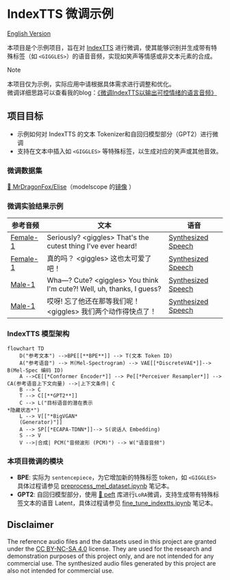 # IndexTTS 微调示例

[English Version](README.md)

本项目是个示例项目，旨在对 [IndexTTS](https://github.com/index-tts/index-tts) 进行微调，使其能够识别并生成带有特殊标签（如 `<GIGGLES>`）的语音音频，实现如笑声等情感或非文本元素的合成。

> [!NOTE]
> 本项目仅为示例，实际应用中请根据具体需求进行调整和优化。  
> 微调详细思路可以查看我的blog：[《微调IndexTTS以输出可控情绪的语言音频》](https://yrom.net/blog/2025/06/15/finetune-indextts-to-generate-controllable-emotions-speech/)

## 项目目标

- 示例如何对 IndexTTS 的文本 Tokenizer和自回归模型部分（GPT2）进行微调
- 支持在文本中插入如 `<GIGGLES>` 等特殊标签，以生成对应的笑声或其他音效。

### 微调数据集

[🤗 MrDragonFox/Elise](https://huggingface.co/datasets/MrDragonFox/Elise)（modelscope 的[镜像](https://www.modelscope.cn/datasets/RealmSky/Elise) ）

### 微调实验结果示例

| 参考音频 | 文本 | 语音 |
| --- | --- | --- |
|[Female-1][Female_1]| Seriously? &lt;giggles> That's the cutest thing I've ever heard! | [Synthesized Speech](samples/Female-1_SeriouslygigglesThatsthecutestt.wav) |
| [Female-1][Female_1] | 真的吗？ &lt;giggles> 这也太可爱了吧！| [Synthesized Speech](samples/Female-1_真的吗giggles这也太可爱了吧.wav) |
| [Male-1][Male_1]| Wha—? Cute? &lt;giggles> You think I'm cute?! Well, uh, thanks, I guess? | [Synthesized Speech](samples/Male-1_Wha—CutegigglesYouthinkImcute.wav) |
| [Male-1][Male_1]| 哎呀! 忘了他还在那等我们呢！&lt;giggles> 我们两个动作得快点了！| [Synthesized Speech](samples/Male-1_哎呀忘了他还在那等我们呢giggles我们两个动作得快点了.wav) |

### IndexTTS 模型架构

```mermaid
flowchart TD
    D("参考文本") -->BPE[[**BPE**]] --> T(文本 Token ID)
    A("参考语音") --> M(Mel-Spectrogram) --> VAE[[*DiscreteVAE*]]--> B(Mel-Spec 编码 ID)
    A -->CE[[*Conformer Encoder*]] --> Pe[[*Perceiver Resampler*]] --> CA(参考语音上下文向量) -->|上下文条件| C
    B --> C
    T --> C[[**GPT2**]]
    C --> L("目标语音的潜在表示
*隐藏状态*")
    L --> V[["*BigVGAN*
    (Generator)"]]
    A --> SP[[*ECAPA-TDNN*]]--> S(说话人 Embedding)
    S --> V
    V -->|合成| PCM("音频波形 (PCM)") --> W("语音音频")
```

### 本项目微调的模块

- **BPE**: 实际为 `sentencepiece`，为它增加新的特殊标签 token，如 `<GIGGLES>` 具体过程请参见 [preprocess_mel_dataset.ipynb](preprocess_mel_dataset.ipynb) 笔记本。
- **GPT2**: 自回归模型部分，使用 [🤗 peft](https://huggingface.co/docs/peft/v0.15.0/en/index) 库进行`LoRA`微调，支持生成带有特殊标签文本的语音 Latent，具体过程请参见 [fine_tune_indextts.ipynb](fine_tune_indextts.ipynb) 笔记本。


## Disclaimer

The reference audio files and the datasets used in this project are granted under the [CC BY-NC-SA 4.0](https://creativecommons.org/licenses/by-nc-sa/4.0/) license.
They are used for the research and demonstration purposes of this project only, and are not intended for any commercial use.
The synthesized audio files generated by this project are also not intended for commercial use.

[Female_1]: https://bytedancespeech.github.io/seedtts_tech_report/audios/SpeechFactorization_samples/prompt/prompt1/4813840990459345930.wav
[Male_1]: https://bytedancespeech.github.io/seedtts_tech_report/audios/SpeechFactorization_samples/source/2188769758301752050.wav

